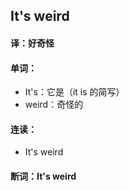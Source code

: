 ## It's weird

#### 译：好奇怪

#### 单词：

- It's：它是（it is 的简写）
- weird：奇怪的

#### 连读：

- It's weird

#### 断词：It's weird
